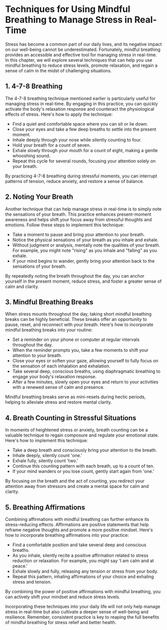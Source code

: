 Techniques for Using Mindful Breathing to Manage Stress in Real-Time
===============================================================================

Stress has become a common part of our daily lives, and its negative impact on our well-being cannot be underestimated. Fortunately, mindful breathing provides an accessible and effective tool for managing stress in real-time. In this chapter, we will explore several techniques that can help you use mindful breathing to reduce stress levels, promote relaxation, and regain a sense of calm in the midst of challenging situations.

**1. 4-7-8 Breathing**
----------------------

The 4-7-8 breathing technique mentioned earlier is particularly useful for managing stress in real-time. By engaging in this practice, you can quickly activate the body's relaxation response and counteract the physiological effects of stress. Here's how to apply the technique:

* Find a quiet and comfortable space where you can sit or lie down.
* Close your eyes and take a few deep breaths to settle into the present moment.
* Inhale deeply through your nose while silently counting to four.
* Hold your breath for a count of seven.
* Exhale slowly through your mouth for a count of eight, making a gentle whooshing sound.
* Repeat this cycle for several rounds, focusing your attention solely on your breath.

By practicing 4-7-8 breathing during stressful moments, you can interrupt patterns of tension, reduce anxiety, and restore a sense of balance.

**2. Noting Your Breath**
-------------------------

Another technique that can help manage stress in real-time is to simply note the sensations of your breath. This practice enhances present-moment awareness and helps shift your focus away from stressful thoughts and emotions. Follow these steps to implement this technique:

* Take a moment to pause and bring your attention to your breath.
* Notice the physical sensations of your breath as you inhale and exhale.
* Without judgment or analysis, mentally note the qualities of your breath. For example, you might note "rising" as you inhale and "falling" as you exhale.
* If your mind begins to wander, gently bring your attention back to the sensations of your breath.

By repeatedly noting the breath throughout the day, you can anchor yourself in the present moment, reduce stress, and foster a greater sense of calm and clarity.

**3. Mindful Breathing Breaks**
-------------------------------

When stress mounts throughout the day, taking short mindful breathing breaks can be highly beneficial. These breaks offer an opportunity to pause, reset, and reconnect with your breath. Here's how to incorporate mindful breathing breaks into your routine:

* Set a reminder on your phone or computer at regular intervals throughout the day.
* When the reminder prompts you, take a few moments to shift your attention to your breath.
* Close your eyes or soften your gaze, allowing yourself to fully focus on the sensation of each inhalation and exhalation.
* Take several deep, conscious breaths, using diaphragmatic breathing to engage your body's relaxation response.
* After a few minutes, slowly open your eyes and return to your activities with a renewed sense of calm and presence.

Mindful breathing breaks serve as mini-resets during hectic periods, helping to alleviate stress and restore mental clarity.

**4. Breath Counting in Stressful Situations**
----------------------------------------------

In moments of heightened stress or anxiety, breath counting can be a valuable technique to regain composure and regulate your emotional state. Here's how to implement this technique:

* Take a deep breath and consciously bring your attention to the breath.
* Inhale deeply, silently count 'one.'
* Exhale fully, silently count 'two.'
* Continue this counting pattern with each breath, up to a count of ten.
* If your mind wanders or you lose count, gently start again from 'one.'

By focusing on the breath and the act of counting, you redirect your attention away from stressors and create a mental space for calm and clarity.

**5. Breathing Affirmations**
-----------------------------

Combining affirmations with mindful breathing can further enhance its stress-reducing effects. Affirmations are positive statements that help reframe negative thoughts and promote a more positive mindset. Here's how to incorporate breathing affirmations into your practice:

* Find a comfortable position and take several deep and conscious breaths.
* As you inhale, silently recite a positive affirmation related to stress reduction or relaxation. For example, you might say 'I am calm and at peace.'
* Exhale slowly and fully, releasing any tension or stress from your body.
* Repeat this pattern, inhaling affirmations of your choice and exhaling stress and tension.

By combining the power of positive affirmations with mindful breathing, you can actively shift your mindset and reduce stress levels.

Incorporating these techniques into your daily life will not only help manage stress in real-time but also cultivate a deeper sense of well-being and resilience. Remember, consistent practice is key to reaping the full benefits of mindful breathing for stress relief and better health.

